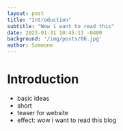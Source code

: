 ```yaml
---
layout: post
title: "Introduction"
subtitle: "Wow i want to read this"
date: 2023-01-31 10:45:13 -0400
background: '/img/posts/06.jpg'
author: Someone
---
```

# Introduction
* basic ideas
* short
* teaser for website
* effect: wow i want to read this blog